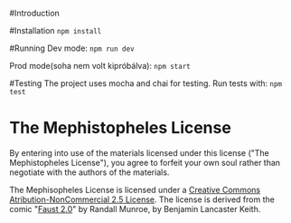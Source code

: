 #Introduction


#Installation
`npm install`

#Running
Dev mode: `npm run dev`

Prod mode(soha nem volt kipróbálva): `npm start`

#Testing
The project uses mocha and chai for testing.
Run tests with: 
`npm test`

# The Mephistopheles License

By entering into use of the materials licensed under this license ("The Mephistopheles License"), you agree to forfeit your own soul rather than negotiate with the authors of the materials.

The Mephisopheles License is licensed under a [Creative Commons Atribution-NonCommercial 2.5 License](http://creativecommons.org/licenses/by-nc/2.5/). The license is derived from the comic "[Faust 2.0](https://xkcd.com/501/)" by Randall Munroe, by Benjamin Lancaster Keith.